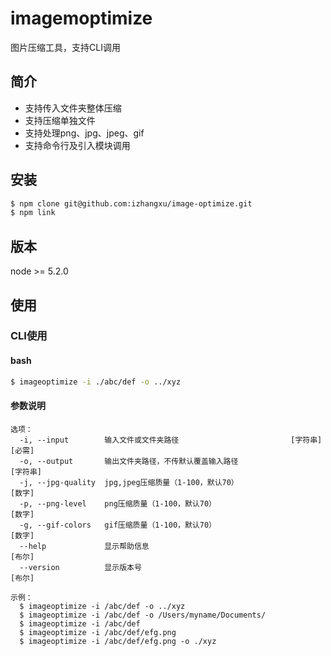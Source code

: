# imagemoptimize
图片压缩工具，支持CLI调用

## 简介
- 支持传入文件夹整体压缩
- 支持压缩单独文件
- 支持处理png、jpg、jpeg、gif
- 支持命令行及引入模块调用

## 安装
``` bash
$ npm clone git@github.com:izhangxu/image-optimize.git
$ npm link
```

## 版本
node >= 5.2.0

## 使用

### CLI使用

#### bash
``` bash
$ imageoptimize -i ./abc/def -o ../xyz
```

#### 参数说明
```
选项：
  -i, --input        输入文件或文件夹路径                         [字符串] [必需]
  -o, --output       输出文件夹路径，不传默认覆盖输入路径                  [字符串]
  -j, --jpg-quality  jpg,jpeg压缩质量（1-100，默认70）                    [数字]
  -p, --png-level    png压缩质量（1-100，默认70）                         [数字]
  -g, --gif-colors   gif压缩质量（1-100，默认70）                         [数字]
  --help             显示帮助信息                                        [布尔]
  --version          显示版本号                                          [布尔]

示例：
  $ imageoptimize -i /abc/def -o ../xyz
  $ imageoptimize -i /abc/def -o /Users/myname/Documents/
  $ imageoptimize -i /abc/def
  $ imageoptimize -i /abc/def/efg.png 
  $ imageoptimize -i /abc/def/efg.png -o ./xyz
```
